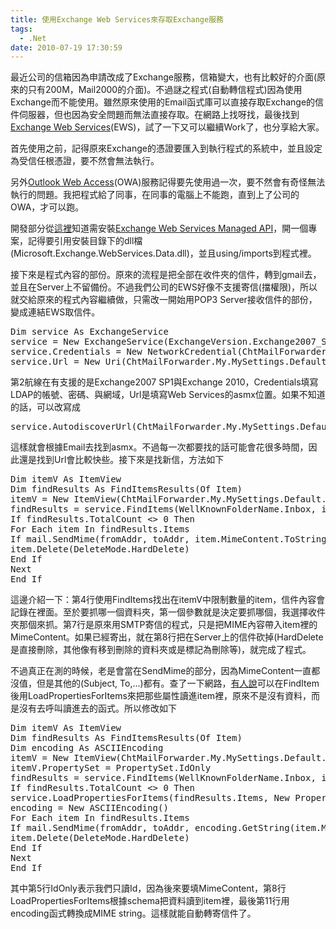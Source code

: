 ```yaml
---
title: 使用Exchange Web Services來存取Exchange服務
tags:
  - .Net
date: 2010-07-19 17:30:59
---
```


<script type="text/javascript" src="https://googledrive.com/host/0B6HWfJSgyadTUzBPMzhVbWN0TzQ/scripts/shCore.js">

</script> <script type="text/javascript" src="https://googledrive.com/host/0B6HWfJSgyadTUzBPMzhVbWN0TzQ/scripts/shBrushVb.js">

</script> <link href="https://googledrive.com/host/0B6HWfJSgyadTUzBPMzhVbWN0TzQ/styles/shCore.css" type="text/css" rel="stylesheet" /> <link href="https://googledrive.com/host/0B6HWfJSgyadTUzBPMzhVbWN0TzQ/styles/shThemeDefault.css" type="text/css" rel="stylesheet" /> <script type="text/javascript">
		SyntaxHighlighter.config.clipboardSwf = 'https://googledrive.com/host/0B6HWfJSgyadTUzBPMzhVbWN0TzQ/scripts/clipboard.swf';
		SyntaxHighlighter.all();

</script>

最近公司的信箱因為申請改成了Exchange服務，信箱變大，也有比較好的介面(原來的只有200M，Mail2000的介面)。不過謎之程式(自動轉信程式)因為使用Exchange而不能使用。雖然原來使用的Email函式庫可以直接存取Exchange的信件伺服器，但也因為安全問題而無法直接存取。在網路上找呀找，最後找到[Exchange Web Services](http://msdn.microsoft.com/en-us/library/bb204119.aspx)(EWS)，試了一下又可以繼續Work了，也分享給大家。

首先使用之前，記得原來Exchange的憑證要匯入到執行程式的系統中，並且設定為受信任根憑證，要不然會無法執行。

另外[Outlook Web Access](http://www.microsoft.com/exchange/code/owa/index.html)(OWA)服務記得要先使用過一次，要不然會有奇怪無法執行的問題。我把程式給了同事，在同事的電腦上不能跑，直到上了公司的OWA，才可以跑。

開發部分從[這裡](http://omegacoder.com/?p=454)知道需安裝[Exchange Web Services Managed API](http://www.microsoft.com/downloads/details.aspx?displaylang=en&amp;FamilyID=c3342fb3-fbcc-4127-becf-872c746840e1)，開一個專案，記得要引用安裝目錄下的dll檔(Microsoft.Exchange.WebServices.Data.dll)，並且using/imports到程式裡。

接下來是程式內容的部份。原來的流程是把全部在收件夾的信件，轉到gmail去，並且在Server上不留備份。不過我們公司的EWS好像不支援寄信(擋權限)，所以就交給原來的程式內容繼續做，只需改一開始用POP3 Server接收信件的部份，變成連結EWS取信件。

<pre class="brush: vb;">Dim service As ExchangeService
service = New ExchangeService(ExchangeVersion.Exchange2007_SP1)
service.Credentials = New NetworkCredential(ChtMailForwarder.My.MySettings.Default.ExchangeUserName, ChtMailForwarder.My.MySettings.Default.ExchangeUserPassword, ChtMailForwarder.My.MySettings.Default.ExchangeDomainName)
service.Url = New Uri(ChtMailForwarder.My.MySettings.Default.ExchangeWS)
</pre>

第2航線在有支援的是Exchange2007 SP1與Exchange 2010，Credentials填寫LDAP的帳號、密碼、與網域，Url是填寫Web Services的asmx位置。如果不知道的話，可以改寫成

<pre class="brush: vb;">service.AutodiscoverUrl(ChtMailForwarder.My.MySettings.Default.ExchangeMailAddress)
</pre>

這樣就會根據Email去找到asmx。不過每一次都要找的話可能會花很多時間，因此還是找到Url會比較快些。接下來是找新信，方法如下

<pre class="brush: vb;">Dim itemV As ItemView
Dim findResults As FindItemsResults(Of Item)
itemV = New ItemView(ChtMailForwarder.My.MySettings.Default.ExchangeFetchCount)
findResults = service.FindItems(WellKnownFolderName.Inbox, itemV)
If findResults.TotalCount &lt;&gt; 0 Then
For Each item In findResults.Items
If mail.SendMime(fromAddr, toAddr, item.MimeContent.ToString()) = True Then
item.Delete(DeleteMode.HardDelete)
End If
Next
End If
</pre>

這邊介紹一下：第4行使用FindItems找出在itemV中限制數量的item，信件內容會記錄在裡面。至於要抓哪一個資料夾，第一個參數就是決定要抓哪個，我選擇收件夾那個來抓。第7行是原來用SMTP寄信的程式，只是把MIME內容帶入item裡的MimeContent。如果已經寄出，就在第8行把在Server上的信件砍掉(HardDelete是直接刪除，其他像有移到刪除的資料夾或是標記為刪除等)，就完成了程式。

不過真正在測的時候，老是會當在SendMime的部分，因為MimeContent一直都沒值，但是其他的(Subject, To,...)都有。查了一下網路，[有人說](http://social.technet.microsoft.com/Forums/en-US/exchangesvrdevelopment/thread/a0fe7163-adcd-4fd6-94f1-065ee18135da)可以在FindItem後用LoadPropertiesForItems來把那些屬性讀進item裡，原來不是沒有資料，而是沒有去呼叫讀進去的函式。所以修改如下

<pre class="brush: vb;">Dim itemV As ItemView
Dim findResults As FindItemsResults(Of Item)
Dim encoding As ASCIIEncoding
itemV = New ItemView(ChtMailForwarder.My.MySettings.Default.ExchangeFetchCount)
itemV.PropertySet = PropertySet.IdOnly
findResults = service.FindItems(WellKnownFolderName.Inbox, itemV)
If findResults.TotalCount &lt;&gt; 0 Then
service.LoadPropertiesForItems(findResults.Items, New PropertySet(ItemSchema.MimeContent))
encoding = New ASCIIEncoding()
For Each item In findResults.Items
If mail.SendMime(fromAddr, toAddr, encoding.GetString(item.MimeContent.Content)) = True Then
item.Delete(DeleteMode.HardDelete)
End If
Next
End If
</pre>

其中第5行IdOnly表示我們只讀Id，因為後來要填MimeContent，第8行LoadPropertiesForItems根據schema把資料讀到item裡，最後第11行用encoding函式轉換成MIME string。這樣就能自動轉寄信件了。